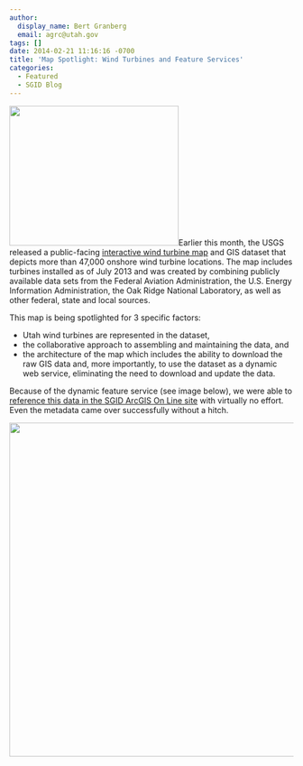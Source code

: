 ```yaml
---
author:
  display_name: Bert Granberg
  email: agrc@utah.gov
tags: []
date: 2014-02-21 11:16:16 -0700
title: 'Map Spotlight: Wind Turbines and Feature Services'
categories:
  - Featured
  - SGID Blog
---
```

<p><a href="{{ "/downloads/wind1.png" | prepend: site.baseurl }}"><img src="{{ "/images/wind1-300x248.png" | prepend: site.baseurl }}" alt="" title="wind1" width="300" height="248" class="inline-text-left" /></a>Earlier this month, the USGS released a public-facing <a href="http://eerscmap.usgs.gov/windfarm/">interactive wind turbine map</a> and GIS dataset that depicts more than 47,000 onshore wind turbine locations.  The map includes turbines installed as of July 2013 and was created by combining publicly available data sets from the Federal Aviation Administration, the U.S. Energy Information Administration, the Oak Ridge National Laboratory, as well as other federal, state and local sources.</p>
<p>This map is being spotlighted for 3 specific factors: </p>
<ul>
<li>Utah wind turbines are represented in the dataset, </li>
<li>the collaborative approach to assembling and maintaining the data, and </li>
<li>the architecture of the map which includes the ability to download the raw GIS data and, more importantly, to use the dataset as a dynamic web service, eliminating the need to download and update the data. </li>
</ul>
<p>Because of the dynamic feature service (see image below), we were able to <a href="http://utah.maps.arcgis.com/home/item.html?id=7ece6e2d2e8f49c797e5d875fdfacb21">reference this data in the SGID ArcGIS On Line site</a> with virtually no effort. Even the metadata came over successfully without a hitch.</p>
<p><a href="{{ "/downloads/wind2.png" | prepend: site.baseurl }}"><img src="{{ "/images/wind2.png" | prepend: site.baseurl }}" alt="" title="wind2" width="714" height="592" class="inline-text-left" /></a></p>
